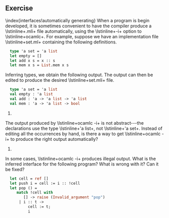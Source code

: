   
## Exercise
  \index{interfaces!automatically generating}
  When a program is begin developed, it is sometimes convenient to have the
  compiler produce a \lstinline+.mli+ file automatically, using
  the \lstinline+-i+ option to \lstinline+ocamlc+.  For
  example, suppose we have an implementation
  file \lstinline+set.ml+ containing the following definitions.
  
```ocaml
  type 'a set = 'a list
  let empty = []
  let add x s = x :: s
  let mem x s = List.mem x s
```
  Inferring types, we obtain the following output.  The output can then
  be edited to produce the desired \lstinline+set.mli+ file.
```ocaml
  type 'a set = 'a list
  val empty : 'a list
  val add : 'a -> 'a list -> 'a list
  val mem : 'a -> 'a list -> bool
```
  
1.
  
  The output produced by \lstinline+ocamlc -i+ is not abstract---the
  declarations use the type
  \lstinline+'a list+,
  not \lstinline+'a set+.  Instead of editing all the occurrences by hand, is
  there a way to get \lstinline+ocamlc -i+ to produce the right output
  automatically?
  
1.
  
  In some cases, \lstinline+ocamlc -i+ produces illegal output.
  What is the inferred interface for the following program?  What is
  wrong with it?  Can it be fixed?
  
```ocaml
  let cell = ref []
  let push i = cell := i :: !cell
  let pop () =
     match !cell with
        [] -> raise (Invalid_argument "pop")
      | i :: t ->
          cell := t;
          i
```
  
